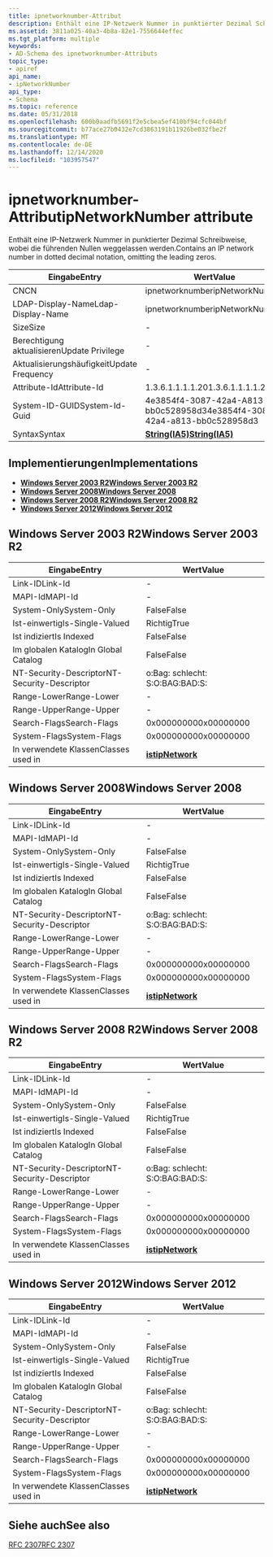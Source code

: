 ```yaml
---
title: ipnetworknumber-Attribut
description: Enthält eine IP-Netzwerk Nummer in punktierter Dezimal Schreibweise, wobei die führenden Nullen weggelassen werden.
ms.assetid: 3811a025-40a3-4b8a-82e1-7556644effec
ms.tgt_platform: multiple
keywords:
- AD-Schema des ipnetworknumber-Attributs
topic_type:
- apiref
api_name:
- ipNetworkNumber
api_type:
- Schema
ms.topic: reference
ms.date: 05/31/2018
ms.openlocfilehash: 600b0aadfb5691f2e5cbea5ef410bf94cfc044bf
ms.sourcegitcommit: b77ace27b0432e7cd3863191b11926be032fbe2f
ms.translationtype: MT
ms.contentlocale: de-DE
ms.lasthandoff: 12/14/2020
ms.locfileid: "103957547"
---
```

# <a name="ipnetworknumber-attribute"></a><span data-ttu-id="3907a-104">ipnetworknumber-Attribut</span><span class="sxs-lookup"><span data-stu-id="3907a-104">ipNetworkNumber attribute</span></span>

<span data-ttu-id="3907a-105">Enthält eine IP-Netzwerk Nummer in punktierter Dezimal Schreibweise, wobei die führenden Nullen weggelassen werden.</span><span class="sxs-lookup"><span data-stu-id="3907a-105">Contains an IP network number in dotted decimal notation, omitting the leading zeros.</span></span>



| <span data-ttu-id="3907a-106">Eingabe</span><span class="sxs-lookup"><span data-stu-id="3907a-106">Entry</span></span> | <span data-ttu-id="3907a-107">Wert</span><span class="sxs-lookup"><span data-stu-id="3907a-107">Value</span></span> |
|-------------------|--------------------------------------|
| <span data-ttu-id="3907a-108">CN</span><span class="sxs-lookup"><span data-stu-id="3907a-108">CN</span></span>                | <span data-ttu-id="3907a-109">ipnetworknumber</span><span class="sxs-lookup"><span data-stu-id="3907a-109">ipNetworkNumber</span></span>                      |
| <span data-ttu-id="3907a-110">LDAP-Display-Name</span><span class="sxs-lookup"><span data-stu-id="3907a-110">Ldap-Display-Name</span></span> | <span data-ttu-id="3907a-111">ipnetworknumber</span><span class="sxs-lookup"><span data-stu-id="3907a-111">ipNetworkNumber</span></span>                      |
| <span data-ttu-id="3907a-112">Size</span><span class="sxs-lookup"><span data-stu-id="3907a-112">Size</span></span>              | \-                                   |
| <span data-ttu-id="3907a-113">Berechtigung aktualisieren</span><span class="sxs-lookup"><span data-stu-id="3907a-113">Update Privilege</span></span>  | \-                                   |
| <span data-ttu-id="3907a-114">Aktualisierungshäufigkeit</span><span class="sxs-lookup"><span data-stu-id="3907a-114">Update Frequency</span></span>  | \-                                   |
| <span data-ttu-id="3907a-115">Attribute-Id</span><span class="sxs-lookup"><span data-stu-id="3907a-115">Attribute-Id</span></span>      | <span data-ttu-id="3907a-116">1.3.6.1.1.1.1.20</span><span class="sxs-lookup"><span data-stu-id="3907a-116">1.3.6.1.1.1.1.20</span></span>                     |
| <span data-ttu-id="3907a-117">System-ID-GUID</span><span class="sxs-lookup"><span data-stu-id="3907a-117">System-Id-Guid</span></span>    | <span data-ttu-id="3907a-118">4e3854f4-3087-42a4-A813-bb0c528958d3</span><span class="sxs-lookup"><span data-stu-id="3907a-118">4e3854f4-3087-42a4-a813-bb0c528958d3</span></span> |
| <span data-ttu-id="3907a-119">Syntax</span><span class="sxs-lookup"><span data-stu-id="3907a-119">Syntax</span></span>            | [<span data-ttu-id="3907a-120">**String(IA5)**</span><span class="sxs-lookup"><span data-stu-id="3907a-120">**String(IA5)**</span></span>](s-string-ia5.md)  |



## <a name="implementations"></a><span data-ttu-id="3907a-121">Implementierungen</span><span class="sxs-lookup"><span data-stu-id="3907a-121">Implementations</span></span>

-   [<span data-ttu-id="3907a-122">**Windows Server 2003 R2**</span><span class="sxs-lookup"><span data-stu-id="3907a-122">**Windows Server 2003 R2**</span></span>](#windows-server-2003-r2)
-   [<span data-ttu-id="3907a-123">**Windows Server 2008**</span><span class="sxs-lookup"><span data-stu-id="3907a-123">**Windows Server 2008**</span></span>](#windows-server-2008)
-   [<span data-ttu-id="3907a-124">**Windows Server 2008 R2**</span><span class="sxs-lookup"><span data-stu-id="3907a-124">**Windows Server 2008 R2**</span></span>](#windows-server-2008-r2)
-   [<span data-ttu-id="3907a-125">**Windows Server 2012**</span><span class="sxs-lookup"><span data-stu-id="3907a-125">**Windows Server 2012**</span></span>](#windows-server-2012)

## <a name="windows-server-2003-r2"></a><span data-ttu-id="3907a-126">Windows Server 2003 R2</span><span class="sxs-lookup"><span data-stu-id="3907a-126">Windows Server 2003 R2</span></span>



| <span data-ttu-id="3907a-127">Eingabe</span><span class="sxs-lookup"><span data-stu-id="3907a-127">Entry</span></span> | <span data-ttu-id="3907a-128">Wert</span><span class="sxs-lookup"><span data-stu-id="3907a-128">Value</span></span> |
|------------------------|---------------------------------------------|
| <span data-ttu-id="3907a-129">Link-ID</span><span class="sxs-lookup"><span data-stu-id="3907a-129">Link-Id</span></span>                | \-                                          |
| <span data-ttu-id="3907a-130">MAPI-Id</span><span class="sxs-lookup"><span data-stu-id="3907a-130">MAPI-Id</span></span>                | \-                                          |
| <span data-ttu-id="3907a-131">System-Only</span><span class="sxs-lookup"><span data-stu-id="3907a-131">System-Only</span></span>            | <span data-ttu-id="3907a-132">False</span><span class="sxs-lookup"><span data-stu-id="3907a-132">False</span></span>                                       |
| <span data-ttu-id="3907a-133">Ist-einwertig</span><span class="sxs-lookup"><span data-stu-id="3907a-133">Is-Single-Valued</span></span>       | <span data-ttu-id="3907a-134">Richtig</span><span class="sxs-lookup"><span data-stu-id="3907a-134">True</span></span>                                        |
| <span data-ttu-id="3907a-135">Ist indiziert</span><span class="sxs-lookup"><span data-stu-id="3907a-135">Is Indexed</span></span>             | <span data-ttu-id="3907a-136">False</span><span class="sxs-lookup"><span data-stu-id="3907a-136">False</span></span>                                       |
| <span data-ttu-id="3907a-137">Im globalen Katalog</span><span class="sxs-lookup"><span data-stu-id="3907a-137">In Global Catalog</span></span>      | <span data-ttu-id="3907a-138">False</span><span class="sxs-lookup"><span data-stu-id="3907a-138">False</span></span>                                       |
| <span data-ttu-id="3907a-139">NT-Security-Descriptor</span><span class="sxs-lookup"><span data-stu-id="3907a-139">NT-Security-Descriptor</span></span> | <span data-ttu-id="3907a-140">o:Bag: schlecht: S:</span><span class="sxs-lookup"><span data-stu-id="3907a-140">O:BAG:BAD:S:</span></span>                                |
| <span data-ttu-id="3907a-141">Range-Lower</span><span class="sxs-lookup"><span data-stu-id="3907a-141">Range-Lower</span></span>            | \-                                          |
| <span data-ttu-id="3907a-142">Range-Upper</span><span class="sxs-lookup"><span data-stu-id="3907a-142">Range-Upper</span></span>            | \-                                          |
| <span data-ttu-id="3907a-143">Search-Flags</span><span class="sxs-lookup"><span data-stu-id="3907a-143">Search-Flags</span></span>           | <span data-ttu-id="3907a-144">0x00000000</span><span class="sxs-lookup"><span data-stu-id="3907a-144">0x00000000</span></span>                                  |
| <span data-ttu-id="3907a-145">System-Flags</span><span class="sxs-lookup"><span data-stu-id="3907a-145">System-Flags</span></span>           | <span data-ttu-id="3907a-146">0x00000000</span><span class="sxs-lookup"><span data-stu-id="3907a-146">0x00000000</span></span>                                  |
| <span data-ttu-id="3907a-147">In verwendete Klassen</span><span class="sxs-lookup"><span data-stu-id="3907a-147">Classes used in</span></span>        | [<span data-ttu-id="3907a-148">**ist**</span><span class="sxs-lookup"><span data-stu-id="3907a-148">**ipNetwork**</span></span>](c-ipnetwork.md)<br/> |



## <a name="windows-server-2008"></a><span data-ttu-id="3907a-149">Windows Server 2008</span><span class="sxs-lookup"><span data-stu-id="3907a-149">Windows Server 2008</span></span>



| <span data-ttu-id="3907a-150">Eingabe</span><span class="sxs-lookup"><span data-stu-id="3907a-150">Entry</span></span> | <span data-ttu-id="3907a-151">Wert</span><span class="sxs-lookup"><span data-stu-id="3907a-151">Value</span></span> |
|------------------------|---------------------------------------------|
| <span data-ttu-id="3907a-152">Link-ID</span><span class="sxs-lookup"><span data-stu-id="3907a-152">Link-Id</span></span>                | \-                                          |
| <span data-ttu-id="3907a-153">MAPI-Id</span><span class="sxs-lookup"><span data-stu-id="3907a-153">MAPI-Id</span></span>                | \-                                          |
| <span data-ttu-id="3907a-154">System-Only</span><span class="sxs-lookup"><span data-stu-id="3907a-154">System-Only</span></span>            | <span data-ttu-id="3907a-155">False</span><span class="sxs-lookup"><span data-stu-id="3907a-155">False</span></span>                                       |
| <span data-ttu-id="3907a-156">Ist-einwertig</span><span class="sxs-lookup"><span data-stu-id="3907a-156">Is-Single-Valued</span></span>       | <span data-ttu-id="3907a-157">Richtig</span><span class="sxs-lookup"><span data-stu-id="3907a-157">True</span></span>                                        |
| <span data-ttu-id="3907a-158">Ist indiziert</span><span class="sxs-lookup"><span data-stu-id="3907a-158">Is Indexed</span></span>             | <span data-ttu-id="3907a-159">False</span><span class="sxs-lookup"><span data-stu-id="3907a-159">False</span></span>                                       |
| <span data-ttu-id="3907a-160">Im globalen Katalog</span><span class="sxs-lookup"><span data-stu-id="3907a-160">In Global Catalog</span></span>      | <span data-ttu-id="3907a-161">False</span><span class="sxs-lookup"><span data-stu-id="3907a-161">False</span></span>                                       |
| <span data-ttu-id="3907a-162">NT-Security-Descriptor</span><span class="sxs-lookup"><span data-stu-id="3907a-162">NT-Security-Descriptor</span></span> | <span data-ttu-id="3907a-163">o:Bag: schlecht: S:</span><span class="sxs-lookup"><span data-stu-id="3907a-163">O:BAG:BAD:S:</span></span>                                |
| <span data-ttu-id="3907a-164">Range-Lower</span><span class="sxs-lookup"><span data-stu-id="3907a-164">Range-Lower</span></span>            | \-                                          |
| <span data-ttu-id="3907a-165">Range-Upper</span><span class="sxs-lookup"><span data-stu-id="3907a-165">Range-Upper</span></span>            | \-                                          |
| <span data-ttu-id="3907a-166">Search-Flags</span><span class="sxs-lookup"><span data-stu-id="3907a-166">Search-Flags</span></span>           | <span data-ttu-id="3907a-167">0x00000000</span><span class="sxs-lookup"><span data-stu-id="3907a-167">0x00000000</span></span>                                  |
| <span data-ttu-id="3907a-168">System-Flags</span><span class="sxs-lookup"><span data-stu-id="3907a-168">System-Flags</span></span>           | <span data-ttu-id="3907a-169">0x00000000</span><span class="sxs-lookup"><span data-stu-id="3907a-169">0x00000000</span></span>                                  |
| <span data-ttu-id="3907a-170">In verwendete Klassen</span><span class="sxs-lookup"><span data-stu-id="3907a-170">Classes used in</span></span>        | [<span data-ttu-id="3907a-171">**ist**</span><span class="sxs-lookup"><span data-stu-id="3907a-171">**ipNetwork**</span></span>](c-ipnetwork.md)<br/> |



## <a name="windows-server-2008-r2"></a><span data-ttu-id="3907a-172">Windows Server 2008 R2</span><span class="sxs-lookup"><span data-stu-id="3907a-172">Windows Server 2008 R2</span></span>



| <span data-ttu-id="3907a-173">Eingabe</span><span class="sxs-lookup"><span data-stu-id="3907a-173">Entry</span></span> | <span data-ttu-id="3907a-174">Wert</span><span class="sxs-lookup"><span data-stu-id="3907a-174">Value</span></span> |
|------------------------|---------------------------------------------|
| <span data-ttu-id="3907a-175">Link-ID</span><span class="sxs-lookup"><span data-stu-id="3907a-175">Link-Id</span></span>                | \-                                          |
| <span data-ttu-id="3907a-176">MAPI-Id</span><span class="sxs-lookup"><span data-stu-id="3907a-176">MAPI-Id</span></span>                | \-                                          |
| <span data-ttu-id="3907a-177">System-Only</span><span class="sxs-lookup"><span data-stu-id="3907a-177">System-Only</span></span>            | <span data-ttu-id="3907a-178">False</span><span class="sxs-lookup"><span data-stu-id="3907a-178">False</span></span>                                       |
| <span data-ttu-id="3907a-179">Ist-einwertig</span><span class="sxs-lookup"><span data-stu-id="3907a-179">Is-Single-Valued</span></span>       | <span data-ttu-id="3907a-180">Richtig</span><span class="sxs-lookup"><span data-stu-id="3907a-180">True</span></span>                                        |
| <span data-ttu-id="3907a-181">Ist indiziert</span><span class="sxs-lookup"><span data-stu-id="3907a-181">Is Indexed</span></span>             | <span data-ttu-id="3907a-182">False</span><span class="sxs-lookup"><span data-stu-id="3907a-182">False</span></span>                                       |
| <span data-ttu-id="3907a-183">Im globalen Katalog</span><span class="sxs-lookup"><span data-stu-id="3907a-183">In Global Catalog</span></span>      | <span data-ttu-id="3907a-184">False</span><span class="sxs-lookup"><span data-stu-id="3907a-184">False</span></span>                                       |
| <span data-ttu-id="3907a-185">NT-Security-Descriptor</span><span class="sxs-lookup"><span data-stu-id="3907a-185">NT-Security-Descriptor</span></span> | <span data-ttu-id="3907a-186">o:Bag: schlecht: S:</span><span class="sxs-lookup"><span data-stu-id="3907a-186">O:BAG:BAD:S:</span></span>                                |
| <span data-ttu-id="3907a-187">Range-Lower</span><span class="sxs-lookup"><span data-stu-id="3907a-187">Range-Lower</span></span>            | \-                                          |
| <span data-ttu-id="3907a-188">Range-Upper</span><span class="sxs-lookup"><span data-stu-id="3907a-188">Range-Upper</span></span>            | \-                                          |
| <span data-ttu-id="3907a-189">Search-Flags</span><span class="sxs-lookup"><span data-stu-id="3907a-189">Search-Flags</span></span>           | <span data-ttu-id="3907a-190">0x00000000</span><span class="sxs-lookup"><span data-stu-id="3907a-190">0x00000000</span></span>                                  |
| <span data-ttu-id="3907a-191">System-Flags</span><span class="sxs-lookup"><span data-stu-id="3907a-191">System-Flags</span></span>           | <span data-ttu-id="3907a-192">0x00000000</span><span class="sxs-lookup"><span data-stu-id="3907a-192">0x00000000</span></span>                                  |
| <span data-ttu-id="3907a-193">In verwendete Klassen</span><span class="sxs-lookup"><span data-stu-id="3907a-193">Classes used in</span></span>        | [<span data-ttu-id="3907a-194">**ist**</span><span class="sxs-lookup"><span data-stu-id="3907a-194">**ipNetwork**</span></span>](c-ipnetwork.md)<br/> |



## <a name="windows-server-2012"></a><span data-ttu-id="3907a-195">Windows Server 2012</span><span class="sxs-lookup"><span data-stu-id="3907a-195">Windows Server 2012</span></span>



| <span data-ttu-id="3907a-196">Eingabe</span><span class="sxs-lookup"><span data-stu-id="3907a-196">Entry</span></span> | <span data-ttu-id="3907a-197">Wert</span><span class="sxs-lookup"><span data-stu-id="3907a-197">Value</span></span> |
|------------------------|---------------------------------------------|
| <span data-ttu-id="3907a-198">Link-ID</span><span class="sxs-lookup"><span data-stu-id="3907a-198">Link-Id</span></span>                | \-                                          |
| <span data-ttu-id="3907a-199">MAPI-Id</span><span class="sxs-lookup"><span data-stu-id="3907a-199">MAPI-Id</span></span>                | \-                                          |
| <span data-ttu-id="3907a-200">System-Only</span><span class="sxs-lookup"><span data-stu-id="3907a-200">System-Only</span></span>            | <span data-ttu-id="3907a-201">False</span><span class="sxs-lookup"><span data-stu-id="3907a-201">False</span></span>                                       |
| <span data-ttu-id="3907a-202">Ist-einwertig</span><span class="sxs-lookup"><span data-stu-id="3907a-202">Is-Single-Valued</span></span>       | <span data-ttu-id="3907a-203">Richtig</span><span class="sxs-lookup"><span data-stu-id="3907a-203">True</span></span>                                        |
| <span data-ttu-id="3907a-204">Ist indiziert</span><span class="sxs-lookup"><span data-stu-id="3907a-204">Is Indexed</span></span>             | <span data-ttu-id="3907a-205">False</span><span class="sxs-lookup"><span data-stu-id="3907a-205">False</span></span>                                       |
| <span data-ttu-id="3907a-206">Im globalen Katalog</span><span class="sxs-lookup"><span data-stu-id="3907a-206">In Global Catalog</span></span>      | <span data-ttu-id="3907a-207">False</span><span class="sxs-lookup"><span data-stu-id="3907a-207">False</span></span>                                       |
| <span data-ttu-id="3907a-208">NT-Security-Descriptor</span><span class="sxs-lookup"><span data-stu-id="3907a-208">NT-Security-Descriptor</span></span> | <span data-ttu-id="3907a-209">o:Bag: schlecht: S:</span><span class="sxs-lookup"><span data-stu-id="3907a-209">O:BAG:BAD:S:</span></span>                                |
| <span data-ttu-id="3907a-210">Range-Lower</span><span class="sxs-lookup"><span data-stu-id="3907a-210">Range-Lower</span></span>            | \-                                          |
| <span data-ttu-id="3907a-211">Range-Upper</span><span class="sxs-lookup"><span data-stu-id="3907a-211">Range-Upper</span></span>            | \-                                          |
| <span data-ttu-id="3907a-212">Search-Flags</span><span class="sxs-lookup"><span data-stu-id="3907a-212">Search-Flags</span></span>           | <span data-ttu-id="3907a-213">0x00000000</span><span class="sxs-lookup"><span data-stu-id="3907a-213">0x00000000</span></span>                                  |
| <span data-ttu-id="3907a-214">System-Flags</span><span class="sxs-lookup"><span data-stu-id="3907a-214">System-Flags</span></span>           | <span data-ttu-id="3907a-215">0x00000000</span><span class="sxs-lookup"><span data-stu-id="3907a-215">0x00000000</span></span>                                  |
| <span data-ttu-id="3907a-216">In verwendete Klassen</span><span class="sxs-lookup"><span data-stu-id="3907a-216">Classes used in</span></span>        | [<span data-ttu-id="3907a-217">**ist**</span><span class="sxs-lookup"><span data-stu-id="3907a-217">**ipNetwork**</span></span>](c-ipnetwork.md)<br/> |



## <a name="see-also"></a><span data-ttu-id="3907a-218">Siehe auch</span><span class="sxs-lookup"><span data-stu-id="3907a-218">See also</span></span>

<dl> <dt>

[<span data-ttu-id="3907a-219">RFC 2307</span><span class="sxs-lookup"><span data-stu-id="3907a-219">RFC 2307</span></span>](https://www.ietf.org/rfc/rfc2307.txt)
</dt> </dl>

 

 





